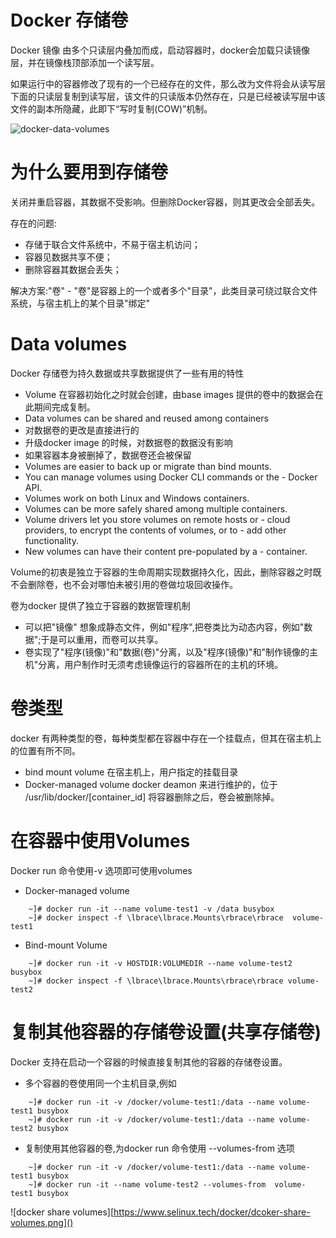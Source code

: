 # Docker 存储卷

Docker 镜像 由多个只读层内叠加而成，启动容器时，docker会加载只读镜像层，并在镜像栈顶部添加一个读写层。

如果运行中的容器修改了现有的一个已经存在的文件，那么改为文件将会从读写层下面的只读层复制到读写层，该文件的只读版本仍然存在，只是已经被读写层中该文件的副本所隐藏，此即下“写时复制(COW)”机制。


![docker-data-volumes](https://www.selinux.tech/docker/docker-data-volumes.png)


# 为什么要用到存储卷

关闭并重启容器，其数据不受影响。但删除Docker容器，则其更改会全部丢失。

存在的问题:
- 存储于联合文件系统中，不易于宿主机访问；
- 容器见数据共享不便；
- 删除容器其数据会丢失；

解决方案:"卷"
    - "卷"是容器上的一个或者多个"目录"，此类目录可绕过联合文件系统，与宿主机上的某个目录"绑定"  



# Data volumes 

Docker 存储卷为持久数据或共享数据提供了一些有用的特性
- Volume 在容器初始化之时就会创建，由base images 提供的卷中的数据会在此期间完成复制。  
- Data volumes can be shared and reused among containers 
- 对数据卷的更改是直接进行的
- 升级docker image 的时候，对数据卷的数据没有影响
- 如果容器本身被删掉了，数据卷还会被保留
- Volumes are easier to back up or migrate than bind mounts.
- You can manage volumes using Docker CLI commands or the - Docker API.
- Volumes work on both Linux and Windows containers.
- Volumes can be more safely shared among multiple containers.
- Volume drivers let you store volumes on remote hosts or - cloud providers, to encrypt the contents of volumes, or to - add other functionality.
- New volumes can have their content pre-populated by a - container.  

Volume的初衷是独立于容器的生命周期实现数据持久化，因此，删除容器之时既不会删除卷，也不会对哪怕未被引用的卷做垃圾回收操作。  


卷为docker 提供了独立于容器的数据管理机制
- 可以把"镜像" 想象成静态文件，例如"程序",把卷类比为动态内容，例如"数据";于是可以重用，而卷可以共享。  
- 卷实现了"程序(镜像)"和"数据(卷)"分离，以及"程序(镜像)"和"制作镜像的主机"分离，用户制作时无须考虑镜像运行的容器所在的主机的环境。

# 卷类型 

docker 有两种类型的卷，每种类型都在容器中存在一个挂载点，但其在宿主机上的位置有所不同。  

- bind mount volume 
    在宿主机上，用户指定的挂载目录
- Docker-managed volume 
    docker deamon 来进行维护的，位于 /usr/lib/docker/[container_id] 
    将容器删除之后，卷会被删除掉。



# 在容器中使用Volumes

Docker run 命令使用-v 选项即可使用volumes
- Docker-managed volume 
```shell
    ~]# docker run -it --name volume-test1 -v /data busybox
    ~]# docker inspect -f \lbrace\lbrace.Mounts\rbrace\rbrace  volume-test1
```
- Bind-mount Volume  
```shell
    ~]# docker run -it -v HOSTDIR:VOLUMEDIR --name volume-test2 busybox
    ~]# docker inspect -f \lbrace\lbrace.Mounts\rbrace\rbrace volume-test2
```

# 复制其他容器的存储卷设置(共享存储卷)

Docker 支持在启动一个容器的时候直接复制其他的容器的存储卷设置。
- 多个容器的卷使用同一个主机目录,例如

```shell
    ~]# docker run -it -v /docker/volume-test1:/data --name volume-test1 busybox
    ~]# docker run -it -v /docker/volume-test1:/data --name volume-test2 busybox
```

- 复制使用其他容器的卷,为docker run 命令使用 --volumes-from 选项

```shell
    ~]# docker run -it -v /docker/volume-test1:/data --name volume-test1 busybox
    ~]# docker run -it --name volume-test2 --volumes-from  volume-test1 busybox
```


![docker share volumes][https://www.selinux.tech/docker/dcoker-share-volumes.png]()

